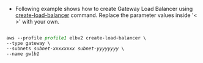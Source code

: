 * Following example shows how to create Gateway Load Balancer using
[create-load-balancer](https://docs.aws.amazon.com/cli/latest/reference/elbv2/create-load-balancer.html) command. Replace the parameter values inside '< >' with your own.

<pre><code>
aws --profile <em style="color: green;">profile1</em> elbv2 create-load-balancer \
--type gateway \
--subnets <i>subnet-xxxxxxxx</i> <i>subnet-yyyyyyyy</i> \
--name <i>gwlb1</i>
</code></pre>
